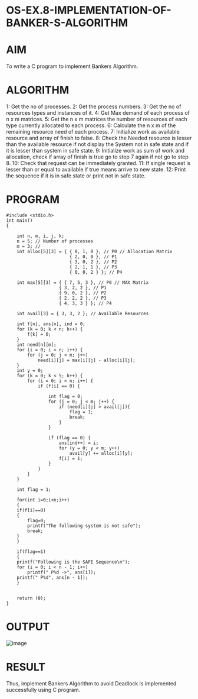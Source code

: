 # OS-EX.8-IMPLEMENTATION-OF-BANKER-S-ALGORITHM

# AIM

To write a C program to implement Bankers Algorithm.

# ALGORITHM

1: Get the no of processes.
2: Get the process numbers.
3: Get the no of resources types and instances of it.
4: Get Max demand of each process of n x m matrices.
5: Get the n x m matrices the number of resources of each type currently allocated to each
process.
6: Calculate the n x m of the remaining resource need of each process.
7: Initialize work as available resource and array of finish to false.
8: Check the Needed resource is lesser than the available resource if not display the System not
in safe state and if it is lesser than system in safe state.
9: Initialize work as sum of work and allocation, check if array of finish is true go to step 7
again if not go to step 8.
10: Check that request can be immediately granted.
11: If single request is lesser than or equal to available if true means arrive to new state.
12: Print the sequence if it is in safe state or print not in safe state.

# PROGRAM
```
#include <stdio.h>
int main()
{

	int n, m, i, j, k;
	n = 5; // Number of processes
	m = 3; // 
	int alloc[5][3] = { { 0, 1, 0 }, // P0 // Allocation Matrix
						{ 2, 0, 0 }, // P1
						{ 3, 0, 2 }, // P2
						{ 2, 1, 1 }, // P3
						{ 0, 0, 2 } }; // P4

	int max[5][3] = { { 7, 5, 3 }, // P0 // MAX Matrix
					{ 3, 2, 2 }, // P1
					{ 9, 0, 2 }, // P2
					{ 2, 2, 2 }, // P3
					{ 4, 3, 3 } }; // P4

	int avail[3] = { 3, 3, 2 }; // Available Resources

	int f[n], ans[n], ind = 0;
	for (k = 0; k < n; k++) {
		f[k] = 0;
	}
	int need[n][m];
	for (i = 0; i < n; i++) {
		for (j = 0; j < m; j++)
			need[i][j] = max[i][j] - alloc[i][j];
	}
	int y = 0;
	for (k = 0; k < 5; k++) {
		for (i = 0; i < n; i++) {
			if (f[i] == 0) {

				int flag = 0;
				for (j = 0; j < m; j++) {
					if (need[i][j] > avail[j]){
						flag = 1;
						break;
					}
				}

				if (flag == 0) {
					ans[ind++] = i;
					for (y = 0; y < m; y++)
						avail[y] += alloc[i][y];
					f[i] = 1;
				}
			}
		}
	}

	int flag = 1;
	
	for(int i=0;i<n;i++)
	{
	if(f[i]==0)
	{
		flag=0;
		printf("The following system is not safe");
		break;
	}
	}
	
	if(flag==1)
	{
	printf("Following is the SAFE Sequence\n");
	for (i = 0; i < n - 1; i++)
		printf(" P%d ->", ans[i]);
	printf(" P%d", ans[n - 1]);
	}
	

	return (0);
}
```
# OUTPUT

![image](https://github.com/Harsayazheni/OS-EX.8-IMPLEMENTATION-OF-BANKER-S-ALGORITHM/assets/118708467/16bca875-09fd-4ea8-8399-03df2cfefea2)

# RESULT

Thus, implement Bankers Algorithm to avoid Deadlock is implemented successfully using C program.
